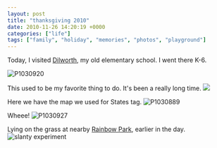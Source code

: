 ```yaml
---
layout: post
title: "thanksgiving 2010"
date: 2010-11-26 14:20:19 +0000
categories: ["life"]
tags: ["family", "holiday", "memories", "photos", "playground"]
---
```


Today, I visited [Dilworth](http://www.cupertino.k12.ca.us/dilworth.www/), my old elementary school. I went there K-6.

![P1030920](http://farm6.static.flickr.com/5286/5208479035_f1c7b84ffb_z.jpg)

This used to be my favorite thing to do. It's been a really long time.
![](http://farm6.static.flickr.com/5207/5208496657_c86b0f5bb9_b.jpg)

Here we have the map we used for States tag. 
![P1030889](http://farm5.static.flickr.com/4111/5208465445_342fabe899_z.jpg)

Wheee!
![P1030927](http://farm5.static.flickr.com/4126/5209084344_a4442a03fa_z.jpg)

Lying on the grass at nearby [Rainbow Park](http://www.yelp.com/biz/rainbow-park-san-jose), earlier in the day.
![slanty experiment](http://farm6.static.flickr.com/5204/5208450611_4a51cca6f9_z.jpg)
